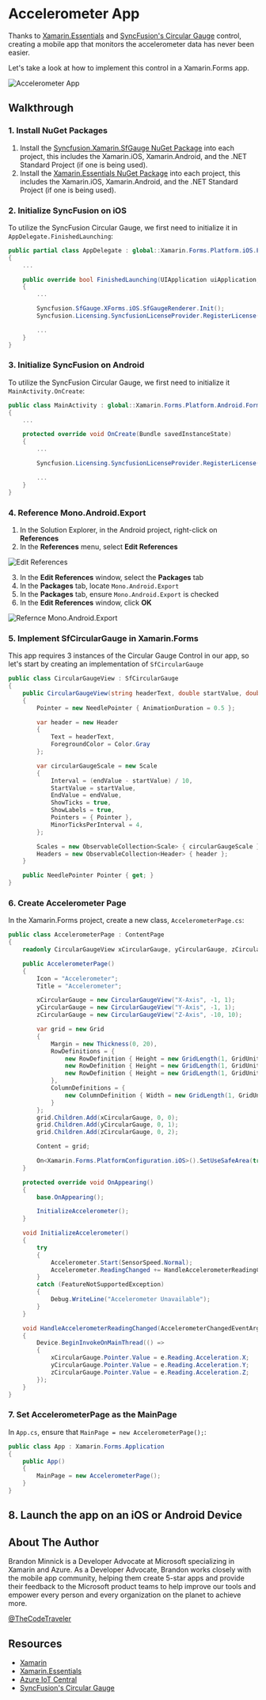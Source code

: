 # Accelerometer App

Thanks to [Xamarin.Essentials](https://docs.microsoft.com/xamarin/essentials?WT.mc_id=AccelerometerApp-github-bramin) and [SyncFusion's Circular Gauge](https://www.syncfusion.com/products/xamarin/circular-gauge) control, creating a mobile app that monitors the accelerometer data has never been easier.

Let's take a look at how to implement this control in a Xamarin.Forms app.

![Accelerometer App](https://user-images.githubusercontent.com/13558917/43228875-b2c516ee-9017-11e8-9350-1016d7451a8f.gif)

## Walkthrough

### 1. Install NuGet Packages

1. Install the [Syncfusion.Xamarin.SfGauge NuGet Package](https://www.nuget.org/packages/Syncfusion.Xamarin.SfGauge) into each project, this includes the Xamarin.iOS, Xamarin.Android, and the .NET Standard Project (if one is being used).
2. Install the [Xamarin.Essentials NuGet Package](https://www.nuget.org/packages/Xamarin.Essentials) into each project, this includes the Xamarin.iOS, Xamarin.Android, and the .NET Standard Project (if one is being used).

### 2. Initialize SyncFusion on iOS

To utilize the SyncFusion Circular Gauge, we first need to initialize it in `AppDelegate.FinishedLaunching`:

```csharp
public partial class AppDelegate : global::Xamarin.Forms.Platform.iOS.FormsApplicationDelegate
{
    ...

    public override bool FinishedLaunching(UIApplication uiApplication, NSDictionary launchOptions)
    {
        ...

        Syncfusion.SfGauge.XForms.iOS.SfGaugeRenderer.Init();
        Syncfusion.Licensing.SyncfusionLicenseProvider.RegisterLicense("Your SyncFusion License Key");

        ...
    }
}
```

### 3. Initialize SyncFusion on Android

To utilize the SyncFusion Circular Gauge, we first need to initialize it `MainActivity.OnCreate`:

```csharp
public class MainActivity : global::Xamarin.Forms.Platform.Android.FormsAppCompatActivity
{
    ...

    protected override void OnCreate(Bundle savedInstanceState)
    {
        ...

        Syncfusion.Licensing.SyncfusionLicenseProvider.RegisterLicense("Your SyncFusion License Key");

        ...
    }
}
```

### 4. Reference Mono.Android.Export

1. In the Solution Explorer, in the Android project, right-click on **References**
2. In the **References** menu, select **Edit References**

![Edit References](https://user-images.githubusercontent.com/13558917/43227940-0804184c-9015-11e8-8225-0b04b5507219.png)

3. In the **Edit References** window, select the **Packages** tab
4. In the **Packages** tab, locate `Mono.Android.Export`
5. In the **Packages** tab, ensure `Mono.Android.Export` is checked
6. In the **Edit References** window, click **OK**

![Refernce Mono.Android.Export](https://user-images.githubusercontent.com/13558917/43227949-0c77ed0e-9015-11e8-8ff5-26d9f767e095.png)

### 5. Implement SfCircularGauge in Xamarin.Forms

This app requires 3 instances of the Circular Gauge Control in our app, so let's start by creating an implementation of `SfCircularGauge`

```csharp
public class CircularGaugeView : SfCircularGauge
{
    public CircularGaugeView(string headerText, double startValue, double endValue)
    {
        Pointer = new NeedlePointer { AnimationDuration = 0.5 };

        var header = new Header
        {
            Text = headerText,
            ForegroundColor = Color.Gray
        };

        var circularGaugeScale = new Scale
        {
            Interval = (endValue - startValue) / 10,
            StartValue = startValue,
            EndValue = endValue,
            ShowTicks = true,
            ShowLabels = true,
            Pointers = { Pointer },
            MinorTicksPerInterval = 4,
        };

        Scales = new ObservableCollection<Scale> { circularGaugeScale };
        Headers = new ObservableCollection<Header> { header };
    }

    public NeedlePointer Pointer { get; }
}
```

### 6. Create Accelerometer Page

In the Xamarin.Forms project, create a new class, `AccelerometerPage.cs`:

```csharp
public class AccelerometerPage : ContentPage
{
    readonly CircularGaugeView xCircularGauge, yCircularGauge, zCircularGauge;

    public AccelerometerPage()
    {
        Icon = "Accelerometer";
        Title = "Accelerometer";

        xCircularGauge = new CircularGaugeView("X-Axis", -1, 1);
        yCircularGauge = new CircularGaugeView("Y-Axis", -1, 1);
        zCircularGauge = new CircularGaugeView("Z-Axis", -10, 10);

        var grid = new Grid
        {
            Margin = new Thickness(0, 20),
            RowDefinitions = {
                new RowDefinition { Height = new GridLength(1, GridUnitType.Star) },
                new RowDefinition { Height = new GridLength(1, GridUnitType.Star) },
                new RowDefinition { Height = new GridLength(1, GridUnitType.Star) },
            },
            ColumnDefinitions = {
                new ColumnDefinition { Width = new GridLength(1, GridUnitType.Star) }
            }
        };
        grid.Children.Add(xCircularGauge, 0, 0);
        grid.Children.Add(yCircularGauge, 0, 1);
        grid.Children.Add(zCircularGauge, 0, 2);

        Content = grid;

        On<Xamarin.Forms.PlatformConfiguration.iOS>().SetUseSafeArea(true);
    }

    protected override void OnAppearing()
    {
        base.OnAppearing();

        InitializeAccelerometer();
    }

    void InitializeAccelerometer()
    {
        try
        {
            Accelerometer.Start(SensorSpeed.Normal);
            Accelerometer.ReadingChanged += HandleAccelerometerReadingChanged;
        }
        catch (FeatureNotSupportedException)
        {
            Debug.WriteLine("Accelerometer Unavailable");
        }
    }

    void HandleAccelerometerReadingChanged(AccelerometerChangedEventArgs e)
    {
        Device.BeginInvokeOnMainThread(() =>
        {
            xCircularGauge.Pointer.Value = e.Reading.Acceleration.X;
            yCircularGauge.Pointer.Value = e.Reading.Acceleration.Y;
            zCircularGauge.Pointer.Value = e.Reading.Acceleration.Z;
        });
    }
}
```

### 7. Set AccelerometerPage as the MainPage

In `App.cs`, ensure that `MainPage = new AccelerometerPage();`:

```csharp
public class App : Xamarin.Forms.Application
{
    public App()
    {
        MainPage = new AccelerometerPage();
    }
}
```

## 8. Launch the app on an iOS or Android Device

## About The Author

Brandon Minnick is a Developer Advocate at Microsoft specializing in Xamarin and Azure. As a Developer Advocate, Brandon works closely with the mobile app community, helping them create 5-star apps and provide their feedback to the Microsoft product teams to help improve our tools and empower every person and every organization on the planet to achieve more.

[@TheCodeTraveler](https://twitter.com/intent/user?user_id=3418408341)

## Resources

- [Xamarin](https://visualstudio.microsoft.com/xamarin?WT.mc_id=AccelerometerApp-github-bramin)
- [Xamarin.Essentials](https://docs.microsoft.com/xamarin/essentials/?WT.mc_id=AccelerometerApp-github-bramin)
- [Azure IoT Central](https://azure.microsoft.com/services/iot-central/?WT.mc_id=AccelerometerApp-github-bramin)
- [SyncFusion's Circular Gauge](https://www.syncfusion.com/products/xamarin/circular-gauge)
